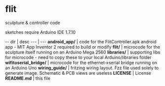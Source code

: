 # flit
sculpture &amp; controller code

sketches require Arduino IDE 1.7.10

--
dir | desc
--- | ---
**android_app/** | code for the FlitController.apk android app - MIT App Inventor 2 required to build or modify
**flit/** | microcode for the sculpture itself running on an Arduino Mega 2560
**libraries/** | supporting libs for microcode - need to copy these to your local Arduino/libraries folder
**wifitoserial_bridge/** | microcode for the ethernet->serial bridge running on an Arduino Uno
**wiring_guide/** | fritzing wiring layout. Fzz file used solely to generate image. Schematic & PCB views are useless
**LICENSE** | License
**README.md** | this file
